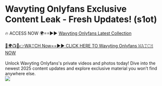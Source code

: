 # Wavyting Onlyfans Exclusive Content Leak - Fresh Updates! (s1ot)

🔥 ACCESS NOW 🌍==►► <a href="https://tinyurl.com/kvy9nzfs" rel="nofollow">Wavyting Onlyfans Latest Collection</a>
<br><br>
[🔴🌍📺📱👉WA𝚃CH Now==►► CLICK HERE TO Wavyting Onlyfans 𝚆𝙰𝚃𝙲𝙷 NOW](https://tinyurl.com/kvy9nzfs)
<br><br>
Unlock Wavyting Onlyfans's private videos and photos today! Dive into the newest 2025 content updates and explore exclusive material you won’t find anywhere else.
<br>
<a href="https://tinyurl.com/kvy9nzfs" rel="nofollow" data-target="animated-image.originalLink"><img src="https://camo.githubusercontent.com/8a4f000d20f83aca3bf7ec5f350d767afa0574a8a352519fd8cfa583a6f93a33/68747470733a2f2f692e696d6775722e636f6d2f644a486b345a712e676966" data-canonical-src="https://i.imgur.com/dJHk4Zq.gif" style="max-width: 100%; display: inline-block;" data-target="animated-image.originalImage"></a>
<br>
